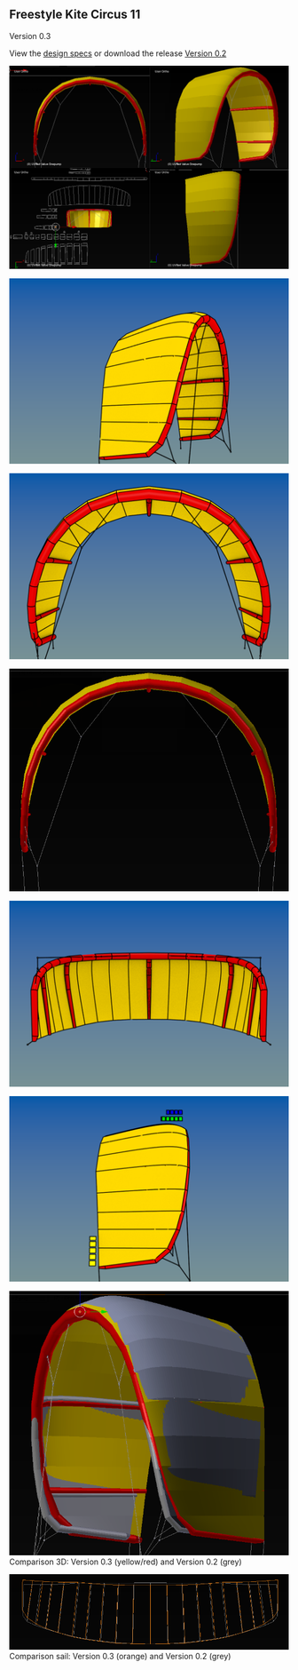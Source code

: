 
## Freestyle Kite Circus 11

Version 0.3

View the [design specs](https://github.com/wingworks/Circus-11/blob/master/Circus-11.kite) or download the release [Version 0.2](https://github.com/wingworks/Circus-11/releases)

![Kite 3D preview](https://github.com/wingworks/Circus-11/blob/master/quad_view.png)  

![Kite 3D preview](https://github.com/wingworks/Circus-11/blob/master/Circus-11_perspective.png)  

![Kite 3D preview](https://github.com/wingworks/Circus-11/blob/master/Circus-11_front.png)

![Kite 3D preview](https://github.com/wingworks/Circus-11/blob/master/Circus-11_front2.png)

![Kite 3D preview](https://github.com/wingworks/Circus-11/blob/master/Circus-11_bottom.png)

![Kite 3D preview](https://github.com/wingworks/Circus-11/blob/master/Circus-11_right.png)

![Kite 3D preview](https://github.com/wingworks/Circus-11/blob/master/Circus-11_v2_v3.png)
Comparison 3D: Version 0.3 (yellow/red) and Version 0.2 (grey) 

![Kite 3D preview](https://github.com/wingworks/Circus-11/blob/master/Circus-11_sail_v2_v3.png)
Comparison sail: Version 0.3 (orange) and Version 0.2 (grey) 



